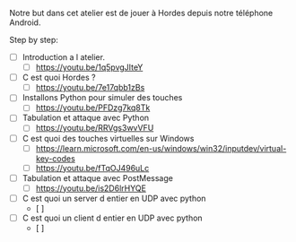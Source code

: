 Notre but dans cet atelier est de jouer à Hordes depuis notre téléphone Android.

Step by step:
- [ ] Introduction a l atelier.
  - [ ] https://youtu.be/1q5pvgJIteY
- [ ] C est quoi Hordes ?
  - [ ] https://youtu.be/7e17qbb1zBs
- [ ] Installons Python pour simuler des touches
  - [ ] https://youtu.be/PFDzg7kq8Tk
- [ ] Tabulation et attaque avec Python
  - [ ] https://youtu.be/RRVgs3wvVFU
- [ ] C est quoi des touches virtuelles sur Windows
  - [ ]  https://learn.microsoft.com/en-us/windows/win32/inputdev/virtual-key-codes
  - [ ]  https://youtu.be/fTqOJ496uLc
- [ ] Tabulation et attaque avec PostMessage
  - [ ] https://youtu.be/is2D6lrHYQE
- [ ] C est quoi un server d entier en UDP avec python
  - [ ] 
- [ ] C est quoi un client d entier en UDP avec python
  - [ ] 
